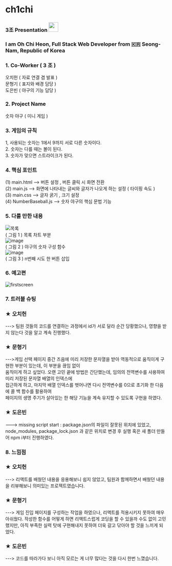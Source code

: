 # ch1chi

### 3조  Presentation  <img src="https://raw.githubusercontent.com/MartinHeinz/MartinHeinz/master/wave.gif" width="30px">
### I am Oh Chi Heon, Full Stack Web Developer from :kr: Seong-Nam, Republic of Korea 


### 1. Co-Worker ( 3 조 )

오치헌 ( 자료 연결  겸 발표 )<br/>
문형기 (  표지와 배경 담당 ) <br/>
도은빈 (  야구의 기능 담당 ) <br/>

### 2. Project Name

숫자 야구 ( 미니 게임 )


### 3. 게임의 규칙
1, 사용되는 숫자는 1에서 9까지 서로 다른 숫자이다. </br>
2. 숫자는 다를 때는 볼이 된다. </br>
3. 숫자가 맞으면 스트라이크가 된다. </br>

### 4. 핵심 포인트 
 (1) main.html     -->   버튼 설정 , 버튼 클릭 시 화면 전환<br/>
 (2) main.js        -->  화면에 나타내는 글씨와  글자가  나오게 하는 설정 ( 타이핑 속도 ) <br/>
 (3) main.css      -->  글자 굵기 , 크기 설정<br/>
 (4) NumberBaseball.js -->  숫자 야구의 핵심 문법 기능

### 5. 다룰 만한 내용
![목록](https://user-images.githubusercontent.com/108641279/190277636-8368a647-61ba-4986-baf6-9f4e7750b922.PNG) </br>
( 그림 1 ) 목록 차트 부분 </br>
![image](https://user-images.githubusercontent.com/108641279/190149338-3cb45443-7395-46e2-b835-31699ed1a31c.png)<br/>
( 그림 2 ) 야구의 숫자 구성 함수<br/>
![image](https://user-images.githubusercontent.com/108641279/190150313-28a1ac98-8f62-48e2-810f-c98bc71276f8.png) <br/>
( 그림 3 ) n번째 시도 한 버튼 삽입<br/>



### 6.  예고편

![firstscreen](https://user-images.githubusercontent.com/108641279/190142767-b3ef9ba5-379d-4fc0-9956-6574bdd5ca42.gif)



### 7. 트러블 슈팅
  
###  ★ 오치헌   </br>
---> 팀원 것들의 코드를 연결하는 과정에서 id가 서로 달라 순간 당황했으나, 영향을 받지 않는다 것을 알고 계속 진행했다. </br>
 
###  ★ 문형기   </br> 
--->게임 선택 페이지 중간 즈음에 미리 저장한 문자열을 받아 역동적으로 움직이게 구현한 부분이 있는데, 이 부분을 끊임 없이 </br> 움직이게 하고 싶었다. 
              오랜 고민 끝에 방법은 간단했는데, 임의의 전역변수를 사용하여  미리 저장된  문자열 배열의 인덱스에 </br> 접근하게 하고, 
              마지막 배열 인덱스를 벗어나면 다시 전역변수를 0으로 초기화 한 다음에 콜 백 함수를 활용하여</br>  페이지의 생명 주기가  살아있는 한 해당 기능을 
              계속 유지할 수 있도록 구현을 하였다. </br>
### ★ 도은빈   </br> 
 ---> missing script start : package.json의 파일이 잘못된 위치에 있었고, node_modules, package_lock.json 과 같은 위치로 변경 후
               실행 혹은 새 폴더 만들어 npm i부터 진행하였다.

### 8. 느낌점


###  ★ 오치헌 </br> 
 --->  리액트를 배웠던 내용을 응용해보니 쉽지 않았고, 팀원과 함께하면서 배웠던 내용을 리뷰해보니 의미있는 프로젝트였습니다. </br>
###  ★ 문형기  </br> 
--->  게임 진입 페이지를 구성하는 작업을 하였으나, 리액트를 적용시키지 못하여 매우 아쉬웠다. 
                   작성한 함수를 어떻게 하면  리액트스럽게 코딩을 할 수 있을까 수도 없이 고민했지만,
                 아직 부족한 실력 탓에 구현해내지 못하여 더욱 갈고 닦아야 할 것을 느끼게 되었다. </br>
###  ★ 도은빈   </br> 
 --->  코드를 따라가다 보니 아직 모르는 게 너무 많다는 것을 다시 한번 느꼈습니다.
